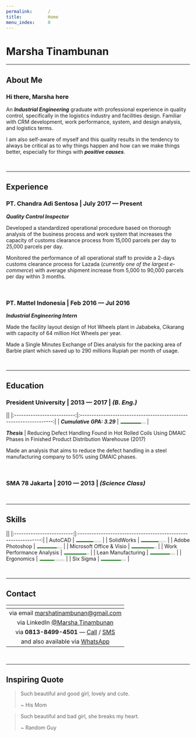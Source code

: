 ```yaml
---
permalink:      /
title:          Home
menu_index:     0
---
```

<style>
main div.container {
    max-width: 640px;
}
progress, meter {
    height: 0.5em;
    margin: -1em 0 1em !important;
}
@media screen and (min-width: 480px){
    progress, meter {
        margin: 0 !important;
    }
}
</style>
# Marsha Tinambunan[](# '{">":"find","tag":"main","className":"align-center"}')

---
## About Me

### **Hi there, Marsha here**

An **_Industrial Engineering_** graduate with professional experience in quality control,
specifically in the logistics industry and facilities design. Familiar with
CRM development, work performance, system, and design analysis, and logistics
terms.

I am also self-aware of myself and this quality results in the tendency to always be
critical as to why things happen and how can we make things better, especially for
things with **_positive causes_**.

<br>

---
## Experience

### **PT. Chandra Adi Sentosa** | July 2017 — Present
**_Quality Control Inspector_**

Developed a standardized operational procedure based on thorough analysis
of the business process and work system that increases the capacity of
customs clearance process from 15,000 parcels per day to 25,000 parcels per
day.

Monitored the performance of all operational staff to provide a 2-days customs
clearance process for Lazada (_currently one of the largest e-commerce_) with
average shipment increase from 5,000 to 90,000 parcels per day within 3
months.

<br>

### **PT. Mattel Indonesia** | Feb 2016 — Jul 2016
**_Industrial Engineering Intern_**

Made the facility layout design of Hot Wheels plant in Jababeka, Cikarang with
capacity of 64 million Hot Wheels per year.

Made a Single Minutes Exchange of Dies analysis for the packing area of Barbie
plant which saved up to 290 millions Rupiah per month of usage.

<br>

---
## Education

### **President University** | 2013 — 2017 | **_(B. Eng.)_**

|[](# '{">":"find","tag":"table","className":"responsive card"}')|
|:--------------------------:|:------------------------------------------------------------------:|
| **_Cumulative GPA: 3.29_** | <meter class="" value="3.29" min="0" max="4">3.29 out of 4</meter> |

**_Thesis_** | Reducing Defect Handling Found in Hot Rolled Coils Using DMAIC Phases in
Finished Product Distribution Warehouse (2017)

Made an analysis that aims to reduce the defect handling in a steel manufacturing
company to 50% using DMAIC phases.

<br>

### **SMA 78 Jakarta** | 2010 — 2013 | **_(Science Class)_**

<br>

---
## Skills

|[](# '{">":"find","tag":"table","className":"responsive card"}')|
|:-------------------------:|:--------------------------------------------------------------:|
|                   AutoCAD | <meter class="" value="7" min="0" max="10">7 out of 10</meter> |
|                SolidWorks | <meter class="" value="7" min="0" max="10">7 out of 10</meter> |
|           Adobe Photoshop | <meter class="" value="8" min="0" max="10">8 out of 10</meter> |
|  Microsoft Office & Visio | <meter class="" value="9" min="0" max="10">9 out of 10</meter> |
| Work Performance Analysis | <meter class="" value="9" min="0" max="10">9 out of 10</meter> |
|        Lean Manufacturing | <meter class="" value="8" min="0" max="10">8 out of 10</meter> |
|                Ergonomics | <meter class="" value="6" min="0" max="10">6 out of 10</meter> |
|                 Six Sigma | <meter class="" value="8" min="0" max="10">8 out of 10</meter> |

<br>

---
## Contact

|[](# '{">":"find","tag":"table","className":"responsive card"}')|
|:-----------------------------------------------------:|
| via email <marshatinambunan@gmail.com>                |
| via LinkedIn [@Marsha Tinambunan][LinkedIn]           |
| via **0813-8499-4501** — [Call][Call] / [SMS][SMS]    |
| and also available via [WhatsApp][WhatsApp]           |

<br>

---
## Inspiring Quote

> Such beautiful and good girl, lovely and cute.
>
> ~ His Mom

> Such beautiful and bad girl, she breaks my heart.
>
> ~ Random Guy

[LinkedIn]:     https://www.linkedin.com/in/marsha-tinambunan-117b11b9/
[WhatsApp]:     https://api.whatsapp.com/send?phone=6281384994501&text=Hi%20Marsha%2C%20how%20are%20you%3F
[Call]:         tel:+6281384994501
[SMS]:          sms:+6281384994501
[Instagram]:    https://www.instagram.com/djemarjakarta/
[Line]:         https://line.me/ti/p/@uct8262a